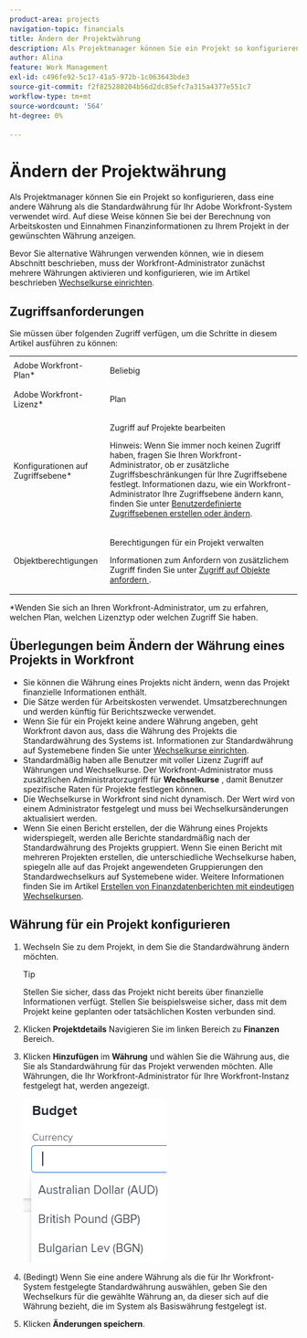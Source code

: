 ```yaml
---
product-area: projects
navigation-topic: financials
title: Ändern der Projektwährung
description: Als Projektmanager können Sie ein Projekt so konfigurieren, dass eine andere Währung als die Standardwährung für Ihr Adobe Workfront-System verwendet wird. Auf diese Weise können Sie bei der Berechnung von Arbeitskosten und Einnahmen Finanzinformationen zu Ihrem Projekt in der gewünschten Währung anzeigen.
author: Alina
feature: Work Management
exl-id: c496fe92-5c17-41a5-972b-1c063643bde3
source-git-commit: f2f825280204b56d2dc85efc7a315a4377e551c7
workflow-type: tm+mt
source-wordcount: '564'
ht-degree: 0%

---
```


# Ändern der Projektwährung

Als Projektmanager können Sie ein Projekt so konfigurieren, dass eine andere Währung als die Standardwährung für Ihr Adobe Workfront-System verwendet wird. Auf diese Weise können Sie bei der Berechnung von Arbeitskosten und Einnahmen Finanzinformationen zu Ihrem Projekt in der gewünschten Währung anzeigen.

Bevor Sie alternative Währungen verwenden können, wie in diesem Abschnitt beschrieben, muss der Workfront-Administrator zunächst mehrere Währungen aktivieren und konfigurieren, wie im Artikel beschrieben [Wechselkurse einrichten](../../../administration-and-setup/manage-workfront/exchange-rates/set-up-exchange-rates.md).

## Zugriffsanforderungen

Sie müssen über folgenden Zugriff verfügen, um die Schritte in diesem Artikel ausführen zu können:

<table style="table-layout:auto"> 
 <col> 
 <col> 
 <tbody> 
  <tr> 
   <td role="rowheader">Adobe Workfront-Plan*</td> 
   <td> <p>Beliebig</p> </td> 
  </tr> 
  <tr> 
   <td role="rowheader">Adobe Workfront-Lizenz*</td> 
   <td> <p>Plan </p> </td> 
  </tr> 
  <tr> 
   <td role="rowheader">Konfigurationen auf Zugriffsebene*</td> 
   <td> <p>Zugriff auf Projekte bearbeiten</p> <p>Hinweis: Wenn Sie immer noch keinen Zugriff haben, fragen Sie Ihren Workfront-Administrator, ob er zusätzliche Zugriffsbeschränkungen für Ihre Zugriffsebene festlegt. Informationen dazu, wie ein Workfront-Administrator Ihre Zugriffsebene ändern kann, finden Sie unter <a href="../../../administration-and-setup/add-users/configure-and-grant-access/create-modify-access-levels.md" class="MCXref xref">Benutzerdefinierte Zugriffsebenen erstellen oder ändern</a>.</p> </td> 
  </tr> 
  <tr> 
   <td role="rowheader">Objektberechtigungen</td> 
   <td> <p>Berechtigungen für ein Projekt verwalten</p> <p>Informationen zum Anfordern von zusätzlichem Zugriff finden Sie unter <a href="../../../workfront-basics/grant-and-request-access-to-objects/request-access.md" class="MCXref xref">Zugriff auf Objekte anfordern </a>.</p> </td> 
  </tr> 
 </tbody> 
</table>

&#42;Wenden Sie sich an Ihren Workfront-Administrator, um zu erfahren, welchen Plan, welchen Lizenztyp oder welchen Zugriff Sie haben.

## Überlegungen beim Ändern der Währung eines Projekts in Workfront

* Sie können die Währung eines Projekts nicht ändern, wenn das Projekt finanzielle Informationen enthält.
* Die Sätze werden für Arbeitskosten verwendet. Umsatzberechnungen und werden künftig für Berichtszwecke verwendet.
* Wenn Sie für ein Projekt keine andere Währung angeben, geht Workfront davon aus, dass die Währung des Projekts die Standardwährung des Systems ist. Informationen zur Standardwährung auf Systemebene finden Sie unter [Wechselkurse einrichten](../../../administration-and-setup/manage-workfront/exchange-rates/set-up-exchange-rates.md).
* Standardmäßig haben alle Benutzer mit voller Lizenz Zugriff auf Währungen und Wechselkurse. Der Workfront-Administrator muss zusätzlichen Administratorzugriff für **Wechselkurse** , damit Benutzer spezifische Raten für Projekte festlegen können.
* Die Wechselkurse in Workfront sind nicht dynamisch. Der Wert wird von einem Administrator festgelegt und muss bei Wechselkursänderungen aktualisiert werden.
* Wenn Sie einen Bericht erstellen, der die Währung eines Projekts widerspiegelt, werden alle Berichte standardmäßig nach der Standardwährung des Projekts gruppiert. Wenn Sie einen Bericht mit mehreren Projekten erstellen, die unterschiedliche Wechselkurse haben, spiegeln alle auf das Projekt angewendeten Gruppierungen den Standardwechselkurs auf Systemebene wider. Weitere Informationen finden Sie im Artikel [Erstellen von Finanzdatenberichten mit eindeutigen Wechselkursen](../../../reports-and-dashboards/reports/creating-and-managing-reports/create-financial-data-reports-unique-exchange-rates.md).

## Währung für ein Projekt konfigurieren

1. Wechseln Sie zu dem Projekt, in dem Sie die Standardwährung ändern möchten.

   >[!TIP]
   >
   >Stellen Sie sicher, dass das Projekt nicht bereits über finanzielle Informationen verfügt. Stellen Sie beispielsweise sicher, dass mit dem Projekt keine geplanten oder tatsächlichen Kosten verbunden sind.

1. Klicken **Projektdetails** Navigieren Sie im linken Bereich zu **Finanzen** Bereich.
1. Klicken **Hinzufügen** im **Währung** und wählen Sie die Währung aus, die Sie als Standardwährung für das Projekt verwenden möchten. Alle Währungen, die Ihr Workfront-Administrator für Ihre Workfront-Instanz festgelegt hat, werden angezeigt.

   ![](assets/currency-on-project-expanded-nwe.png)

1. (Bedingt) Wenn Sie eine andere Währung als die für Ihr Workfront-System festgelegte Standardwährung auswählen, geben Sie den Wechselkurs für die gewählte Währung an, da dieser sich auf die Währung bezieht, die im System als Basiswährung festgelegt ist.
1. Klicken **Änderungen speichern**.
